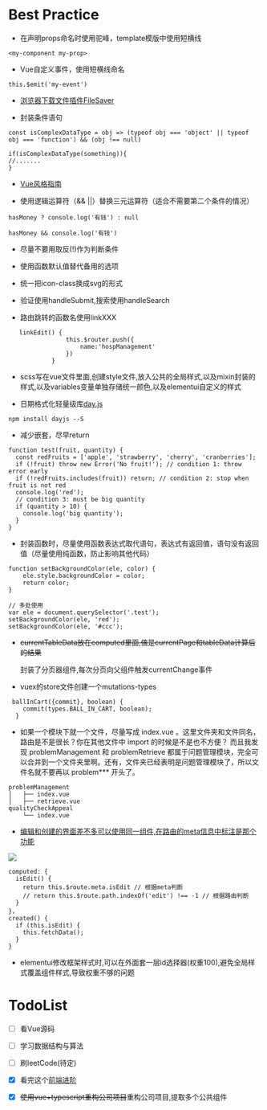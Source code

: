  # Best Practice
 
 * 在声明props命名时使用驼峰，template模版中使用短横线
 ```
 <my-component my-prop>
 ```
 
 * Vue自定义事件，使用短横线命名
 ```
 this.$emit('my-event')
 ```

 * [浏览器下载文件插件FileSaver](https://github.com/eligrey/FileSaver.js)
 
 * 封装条件语句
 ```
 const isComplexDataType = obj => (typeof obj === 'object' || typeof obj === 'function') && (obj !== null)
 
 if(isComplexDataType(something)){
 //.......
 }
 ```

* [Vue风格指南](https://cn.vuejs.org/v2/style-guide/)
 
* 使用逻辑运算符（&& ||）替换三元运算符（适合不需要第二个条件的情况）
```
hasMoney ? console.log('有钱') : null

hasMoney && console.log('有钱')
```
 
* 尽量不要用取反(!)作为判断条件 
 
* 使用函数默认值替代备用的选项

* 统一把icon-class换成svg的形式

* 验证使用handleSubmit,搜索使用handleSearch

* 路由跳转的函数名使用linkXXX
```
   linkEdit() {
                this.$router.push({
                    name:'hospManagement'
                })
            }
```

* scss写在vue文件里面,创建style文件,放入公共的全局样式,以及mixin封装的样式,以及variables变量单独存储统一颜色,以及elementui自定义的样式

* 日期格式化轻量级库[day.js](https://github.com/iamkun/dayjs)
```
npm install dayjs --S
```

* 减少嵌套，尽早return
```
function test(fruit, quantity) {
  const redFruits = ['apple', 'strawberry', 'cherry', 'cranberries'];
  if (!fruit) throw new Error('No fruit!'); // condition 1: throw error early
  if (!redFruits.includes(fruit)) return; // condition 2: stop when fruit is not red
  console.log('red');
  // condition 3: must be big quantity
  if (quantity > 10) {
    console.log('big quantity');
  }
}
```

* 封装函数时，尽量使用函数表达式取代语句，表达式有返回值，语句没有返回值（尽量使用纯函数，防止影响其他代码）
```
function setBackgroundColor(ele, color) {
    ele.style.backgroundColor = color;
    return color;
}

// 多处使用
var ele = document.querySelector('.test');
setBackgroundColor(ele, 'red');
setBackgroundColor(ele, '#ccc');
```
* ~~currentTableData放在computed里面,值是currentPage和tableData计算后的结果~~

    封装了分页器组件,每次分页向父组件触发currentChange事件

* vuex的store文件创建一个mutations-types
```
 ballInCart({commit}, boolean) {
    commit(types.BALL_IN_CART, boolean);
  }
```

* 如果一个模块下就一个文件，尽量写成 index.vue 。这里文件夹和文件同名，路由是不是很长？你在其他文件中 import 的时候是不是也不方便？ 而且我发现 problemManagement 和 problemRetrieve 都属于问题管理模块，完全可以合并到一个文件夹里啊。还有，文件夹已经表明是问题管理模块了，所以文件名就不要再以 problem*** 开头了。
```
problemManagement
│   ├── index.vue
│   ├── retrieve.vue
qualityCheckAppeal
    └── index.vue
```

* [编辑和创建的界面差不多可以使用同一组件,在路由的meta信息中标注是那个功能](https://juejin.im/post/593121aa0ce4630057f70d35)

![](https://lc-gold-cdn.xitu.io/25969342df96a2000ec6?imageView2/0/w/1280/h/960/format/webp/ignore-error/1)


```
computed: {
  isEdit() {
    return this.$route.meta.isEdit // 根据meta判断
    // return this.$route.path.indexOf('edit') !== -1 // 根据路由判断
  }
}，
created() {
  if (this.isEdit) { 
    this.fetchData();
  }
}
```

* elementui修改框架样式时,可以在外面套一层id选择器(权重100),避免全局样式覆盖组件样式,导致权重不够的问题



# TodoList
* [ ] 看Vue源码

* [ ] 学习数据结构与算法

* [ ] 刷leetCode(待定)

* [x] 看完这个[前端进阶](https://www.jianshu.com/p/996671d4dcc4)

* [x] ~~使用vue+typescript重构公司项目~~重构公司项目,提取多个公共组件



